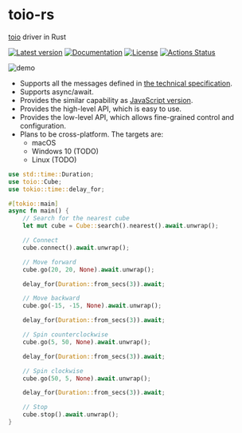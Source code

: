 # toio-rs

[toio](https://toio.io/) driver in Rust

[![Latest version](https://img.shields.io/crates/v/toio.svg)](https://crates.io/crates/toio)
[![Documentation](https://docs.rs/toio/badge.svg)](https://docs.rs/toio)
[![License](https://img.shields.io/badge/License-MIT-blue.svg)](https://opensource.org/licenses/MIT)
[![Actions Status](https://github.com/YushiOMOTE/toio-rs/workflows/Rust/badge.svg)](https://github.com/YushiOMOTE/toio-rs/actions)

![demo](https://raw.github.com/wiki/YushiOMOTE/toio-rs/demo.gif)

* Supports all the messages defined in [the technical specification](https://toio.github.io/toio-spec/).
* Supports async/await.
* Provides the similar capability as [JavaScript version](https://github.com/toio/toio.js/).
* Provides the high-level API, which is easy to use.
* Provides the low-level API, which allows fine-grained control and configuration.
* Plans to be cross-platform. The targets are:
    * macOS
    * Windows 10 (TODO)
    * Linux (TODO)

```rust
use std::time::Duration;
use toio::Cube;
use tokio::time::delay_for;

#[tokio::main]
async fn main() {
    // Search for the nearest cube
    let mut cube = Cube::search().nearest().await.unwrap();

    // Connect
    cube.connect().await.unwrap();

    // Move forward
    cube.go(20, 20, None).await.unwrap();

    delay_for(Duration::from_secs(3)).await;

    // Move backward
    cube.go(-15, -15, None).await.unwrap();

    delay_for(Duration::from_secs(3)).await;

    // Spin counterclockwise
    cube.go(5, 50, None).await.unwrap();

    delay_for(Duration::from_secs(3)).await;

    // Spin clockwise
    cube.go(50, 5, None).await.unwrap();

    delay_for(Duration::from_secs(3)).await;

    // Stop
    cube.stop().await.unwrap();
}
```
